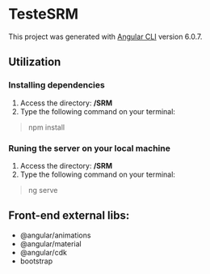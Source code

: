 # TesteSRM

This project was generated with [Angular CLI](https://github.com/angular/angular-cli) version 6.0.7.

## Utilization

### Installing dependencies
1. Access the directory: **/SRM**
2. Type the following command on your terminal:
> npm install

### Runing the server on your local machine
1. Access the directory: **/SRM**
2. Type the following command on your terminal:
> ng serve

## Front-end external libs:
 - @angular/animations
 - @angular/material
 - @angular/cdk
 - bootstrap

